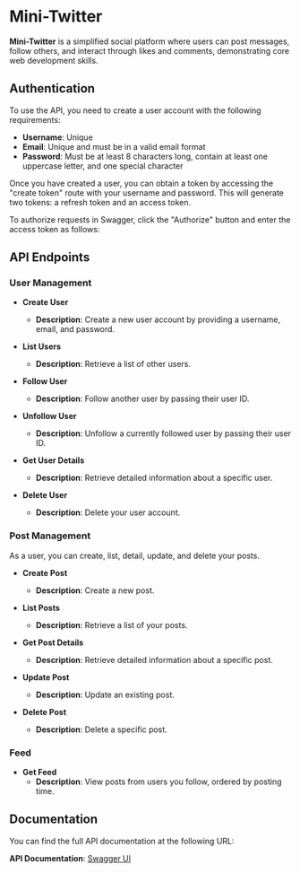 # Mini-Twitter

**Mini-Twitter** is a simplified social platform where users can post messages, follow others, and interact through likes and comments, demonstrating core web development skills.

## Authentication

To use the API, you need to create a user account with the following requirements:

- **Username**: Unique
- **Email**: Unique and must be in a valid email format
- **Password**: Must be at least 8 characters long, contain at least one uppercase letter, and one special character

Once you have created a user, you can obtain a token by accessing the "create token" route with your username and password. This will generate two tokens: a refresh token and an access token. 

To authorize requests in Swagger, click the "Authorize" button and enter the access token as follows:


## API Endpoints

### User Management

- **Create User**
  - **Description**: Create a new user account by providing a username, email, and password.
  
- **List Users**
  - **Description**: Retrieve a list of other users.

- **Follow User**
  - **Description**: Follow another user by passing their user ID.

- **Unfollow User**
  - **Description**: Unfollow a currently followed user by passing their user ID.

- **Get User Details**
  - **Description**: Retrieve detailed information about a specific user.

- **Delete User**
  - **Description**: Delete your user account.

### Post Management

As a user, you can create, list, detail, update, and delete your posts.

- **Create Post**
  - **Description**: Create a new post.

- **List Posts**
  - **Description**: Retrieve a list of your posts.

- **Get Post Details**
  - **Description**: Retrieve detailed information about a specific post.

- **Update Post**
  - **Description**: Update an existing post.

- **Delete Post**
  - **Description**: Delete a specific post.

### Feed

- **Get Feed**
  - **Description**: View posts from users you follow, ordered by posting time.

## Documentation

You can find the full API documentation at the following URL:

**API Documentation**: [Swagger UI](http://127.0.0.1:8000/swagger/)
